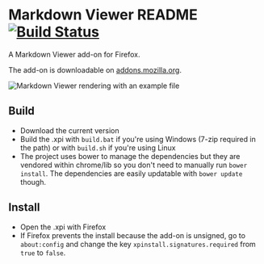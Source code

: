 # Markdown Viewer README [![Build Status](https://travis-ci.org/Thiht/markdown-viewer.svg?branch=master)](https://travis-ci.org/Thiht/markdown-viewer)
A Markdown Viewer add-on for Firefox.

The add-on is downloadable on [addons.mozilla.org](https://addons.mozilla.org/fr/firefox/addon/markdown-viewer/).

![Markdown Viewer rendering with an example file](http://i.imgur.com/iA5BaAu.png)

## Build
* Download the current version
* Build the .xpi with `build.bat` if you're using Windows (7-zip required in the path) or with `build.sh` if you're using Linux
* The project uses bower to manage the dependencies but they are vendored within chrome/lib so you don't need to manually run `bower install`. The dependencies are easily updatable with `bower update` though.

## Install
* Open the .xpi with Firefox
* If Firefox prevents the install because the add-on is unsigned, go to `about:config` and change the key `xpinstall.signatures.required` from `true` to `false`.
